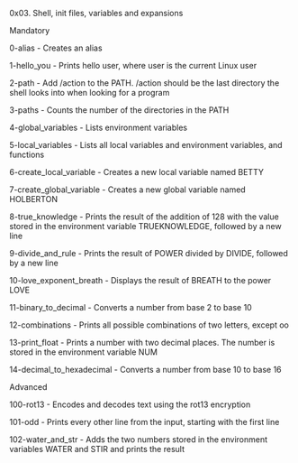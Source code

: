 0x03. Shell, init files, variables and expansions

Mandatory

0-alias - Creates an alias

1-hello_you - Prints hello user, where user is the current Linux user

2-path - Add /action to the PATH. /action should be the last directory the shell looks into when looking for a program

3-paths - Counts the number of the directories in the PATH

4-global_variables - Lists environment variables

5-local_variables - Lists all local variables and environment variables, and functions

6-create_local_variable - Creates a new local variable named BETTY

7-create_global_variable - Creates a new global variable named HOLBERTON

8-true_knowledge - Prints the result of the addition of 128 with the value stored in the environment variable TRUEKNOWLEDGE, followed by a new line

9-divide_and_rule - Prints the result of POWER divided by DIVIDE, followed by a new line

10-love_exponent_breath -  Displays the result of BREATH to the power LOVE

11-binary_to_decimal - Converts a number from base 2 to base 10

12-combinations - Prints all possible combinations of two letters, except oo

13-print_float - Prints a number with two decimal places. The number is stored in the environment variable NUM

14-decimal_to_hexadecimal - Converts a number from base 10 to base 16

Advanced

100-rot13 - Encodes and decodes text using the rot13 encryption

101-odd - Prints every other line from the input, starting with the first line

102-water_and_str - Adds the two numbers stored in the environment variables WATER and STIR and prints the result
